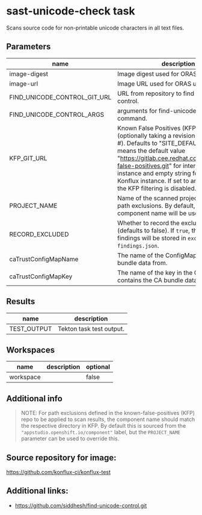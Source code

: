 # sast-unicode-check task

Scans source code for non-printable unicode characters in all text files.

## Parameters
|name|description|default value|required|
|---|---|---|---|
|image-digest|Image digest used for ORAS upload.||true|
|image-url|Image URL used for ORAS upload.||true|
|FIND_UNICODE_CONTROL_GIT_URL|URL from repository to find unicode control.|https://github.com/siddhesh/find-unicode-control.git#c2accbfbba7553a8bc1ebd97089ae08ad8347e58|false|
|FIND_UNICODE_CONTROL_ARGS|arguments for find-unicode-control command.|-p bidi -v -d -t|false|
|KFP_GIT_URL|Known False Positives (KFP) git URL (optionally taking a revision delimited by \#). Defaults to "SITE_DEFAULT", which means the default value "https://gitlab.cee.redhat.com/osh/known-false-positives.git" for internal Konflux instance and empty string for external Konflux instance. If set to an empty string, the KFP filtering is disabled.|SITE_DEFAULT|false|
|PROJECT_NAME|Name of the scanned project, used to find path exclusions. By default, the Konflux component name will be used.|""|false|
|RECORD_EXCLUDED|Whether to record the excluded findings (defaults to false). If `true`, the excluded findings will be stored in `excluded-findings.json`. |false|false|
|caTrustConfigMapName|The name of the ConfigMap to read CA bundle data from.|trusted-ca|false|
|caTrustConfigMapKey|The name of the key in the ConfigMap that contains the CA bundle data.|ca-bundle.crt|false|

## Results
|name|description|
|---|---|
|TEST_OUTPUT|Tekton task test output.|

## Workspaces
|name|description|optional|
|---|---|---|
|workspace||false|

## Additional info

> NOTE: For path exclusions defined in the known-false-positives (KFP) repo to be applied to scan results, the component name should match the respective directory in KFP. By default this is sourced from the `"appstudio.openshift.io/component"` label, but the `PROJECT_NAME` parameter can be used to override this.

## Source repository for image:

<https://github.com/konflux-ci/konflux-test>

## Additional links:

* <https://github.com/siddhesh/find-unicode-control.git>
